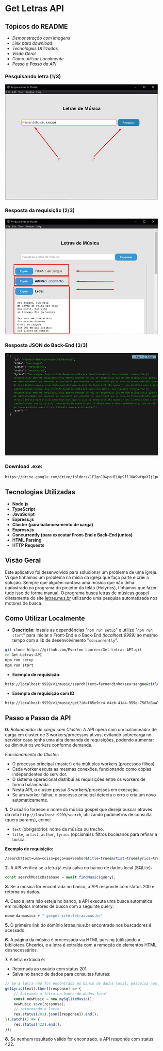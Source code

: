 # Get Letras API

## Tópicos do README
- *Demonstração com imagens*
- *Link para download*
- *Tecnologias Utilizadas*
- *Visão Geral*
- *Como utilizar Localmente*
- *Passo a Passo da API*

### Pesquisando letra (1/3)
![Pesquisando letra](./frontend/public/img/exemple1.jpg)

### Resposta da requisição (2/3)
![Resposta](./frontend/public/img/exemple2.jpg)

### Resposta JSON do Back-End (3/3)
![Resposta](./frontend/public/img/exemple3.jpg)

### Download .exe:
  ```bash
  https://drive.google.com/drive/folders/1FIqnJ9wpoHELOp9llJOW9wfgoXIj1po0?usp=sharing
  ```

## Tecnologias Utilizadas
- **Node.js**
- **TypeScript**
- **JavaScript**
- **Express.js**
- **Cluster (para balanceamento de carga)**
- **Express.js**
- **Concurrently (para executar Front-End e Back-End juntos)**
- **HTML Parsing**
- **HTTP Requests**

## Visão Geral
Este aplicativo foi desenvolvido para solucionar um problema de uma igreja.
Vi que tínhamos um problema na mídia da igreja que faço parte e criei a solução.
Sempre que alguém cantava uma música que não tinha cadastrado no programa do projetor do telão (Holyrics), tínhamos que fazer tudo isso de forma manual.
O programa busca letras de músicas gospel diretamente do site [letras.mus.br](https://www.letras.mus.br/) utilizando uma pesquisa automatizada nos motores de busca.

## Como Utilizar Localmente
- **Descrição**: Instale as dependências "`npm run setup`" e utilize "`npm run start`" para iniciar o Front-End e o Back-End *(localhost:9999)* ao mesmo tempo com a lib de desenvolvimento "`concurrently`".

```bash
git clone https://github.com/Everton-Lourens/Get-Letras-API.git
cd Get-Letras-API
npm run setup
npm run start
```

- **Exemplo de requisição**:
```bash
http://localhost:9999/v1/music/search?text=fernandinho+seu+sangue&title=true&lyrics=true
```

- **Exemplo de requisição com ID**:
```bash
http://localhost:9999/v1/music/get?id=f85e9cc4-d4eb-41a4-955e-7587d8aa7a31
```
## Passo a Passo da API

**0.** *Balanceador de carga com Cluster:*
A API opera com um balanceador de carga em cluster de 3 workers/processos ativos, evitando sobrecarga no servidor caso tenha uma alta demanda de requisições, podendo aumentar ou diminuir os workers conforme demanda.

*Funcionamento do Cluster:*
- O processo principal (master) cria múltiplos workers (processos filhos).
- Cada worker escuta as mesmas conexões, funcionando como cópias independentes do servidor.
- O sistema operacional distribui as requisições entre os workers de forma balanceada.
- Nesta API, o cluster possui 3 workers/processos em execução.
- Se um worker falhar, o processo principal detecta o erro e cria um novo automaticamente.

**1.** O usuário fornece o nome da música gospel que deseja buscar através da rota `http://localhost:9999/search`, utilizando parâmetros de consulta (query params), como:

   - `text` (obrigatório): nome da música ou trecho.
   - `title`, `artist`, `author`, `lyrics` (opcionais): filtros booleanos para refinar a busca.

   **Exemplo de requisição:**

```bash
/search?text=uma+coisa+peço+ao+Senhor&title=true&artist=true&lyrics=true
```

**2.** A API verifica se a letra já está salva no banco de dados local (SQLite):

```ts
const searchMusicDatabase = await findMusic(query);
```

**3.** Se a música for encontrada no banco, a API responde com status 200 e retorna os dados.

**4.** Caso a letra não esteja no banco, a API executa uma busca automática em múltiplos motores de busca com a seguinte query:

```bash
nome-da-musica + " gospel site:letras.mus.br"
```

**5.** O primeiro link do domínio letras.mus.br encontrado nos buscadores é acessado.

**6.** A página da música é processada via HTML parsing (utilizando a biblioteca Cheerio), e a letra é extraída com a remoção de elementos HTML desnecessários.

**7.** A letra extraída é:
  - Retornada ao usuário com status 201
  - Salva no banco de dados para consultas futuras:

```ts
// Se a letra não for encontrada no banco de dados local, pesquisa nos motores de busca
getLyric(text).then((response) => {
    // Salvando a letra no banco de dados local
    const newMusic = new mySqliteMusic();
    newMusic.save(response);
    // retornando a letra
    res.status(201).json([response]).end();
}).catch(() => {
    res.status(422).end();
});
```

**8.** Se nenhum resultado válido for encontrado, a API responde com status 422.